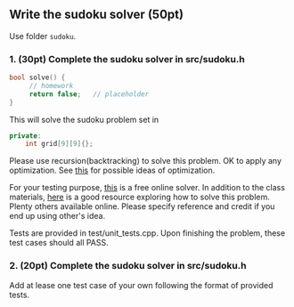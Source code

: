 ## Write the sudoku solver (50pt)

Use folder ```sudoku```.

### 1. (30pt) Complete the sudoku solver in src/sudoku.h 

```c++
bool solve() {
     // homework
     return false;   // placeholder
}
```

This will solve the sudoku problem set in 
```c++
private:
    int grid[9][9]{};
```

Please use recursion(backtracking) to solve this problem. OK to apply any optimization. See [this](https://attractivechaos.wordpress.com/2011/06/19/an-incomplete-review-of-sudoku-solver-implementations) for possible ideas of optimization.

For your testing purpose, [this](https://sudokusolver.net) is a free online solver. In addition to the class materials, [here](https://hackernoon.com/sudoku-and-backtracking-6613d33229af) is a good resource exploring how to solve this problem. Plenty others available online. Please specify reference and credit if you end up using other's idea.

Tests are provided in test/unit_tests.cpp. Upon finishing the problem, these test cases should all PASS. 


### 2. (20pt) Complete the sudoku solver in src/sudoku.h 

Add at lease one test case of your own following the format of provided tests. 
